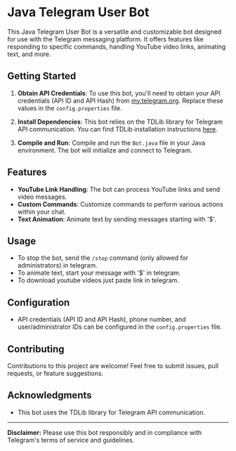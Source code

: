 # Java Telegram User Bot

This Java Telegram User Bot is a versatile and customizable bot designed for use with the Telegram messaging platform. It offers features like responding to specific commands, handling YouTube video links, animating text, and more.

## Getting Started

1. **Obtain API Credentials**: To use this bot, you'll need to obtain your API credentials (API ID and API Hash) from [my.telegram.org](https://my.telegram.org/). Replace these values in the `config.properties` file.

2. **Install Dependencies**: This bot relies on the TDLib library for Telegram API communication. You can find TDLib installation instructions [here](https://tdlib.github.io/td/build.html).

3. **Compile and Run**: Compile and run the `Bot.java` file in your Java environment. The bot will initialize and connect to Telegram.

## Features

- **YouTube Link Handling**: The bot can process YouTube links and send video messages.
- **Custom Commands**: Customize commands to perform various actions within your chat.
- **Text Animation**: Animate text by sending messages starting with '$'.

## Usage

- To stop the bot, send the `/stop` command (only allowed for administrators) in telegram.
- To animate text, start your message with '$' in telegram.
- To download youtube videos just paste link in telegram.

## Configuration

- API credentials (API ID and API Hash), phone number, and user/administrator IDs can be configured in the `config.properties` file.

## Contributing

Contributions to this project are welcome! Feel free to submit issues, pull requests, or feature suggestions.

## Acknowledgments

- This bot uses the TDLib library for Telegram API communication.

---

**Disclaimer:** Please use this bot responsibly and in compliance with Telegram's terms of service and guidelines.

